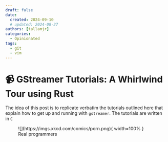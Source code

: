 ```yaml
---
draft: false
date:
  created: 2024-09-10
  # updated: 2024-08-27
authors: [tallamjr]
categories:
  - Opinionated
tags:
  - git
  - vim
---
```


# 📹 **GStreamer Tutorials: A Whirlwind Tour using Rust**

The idea of this post is to replicate verbatim the tutorials outlined here that
explain how to get up and running with `gstreamer`. The tutorials are written in
`C`

<figure markdown="span">
    ![](https://imgs.xkcd.com/comics/porn.png){ width=100% }
  <figcaption>Real programmers</figcaption>
</figure>

<!-- more -->
